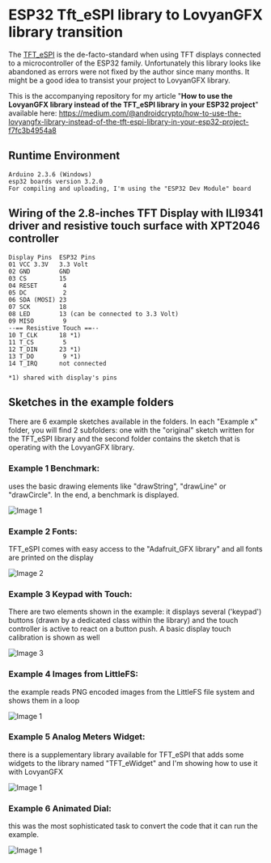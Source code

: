 # ESP32 Tft_eSPI library to LovyanGFX library transition
The [TFT_eSPI](https://github.com/Bodmer/TFT_eSPI) is the de-facto-standard when using TFT displays connected to a microcontroller of the ESP32 family. Unfortunately this library looks like abandoned as errors were not fixed by the author since many months. It might be a good idea to transist your project to LovyanGFX library.

This is the accompanying repository for my article "**How to use the LovyanGFX library instead of the TFT_eSPI library in your ESP32 project**" available here: https://medium.com/@androidcrypto/how-to-use-the-lovyangfx-library-instead-of-the-tft-espi-library-in-your-esp32-project-f7fc3b4954a8

## Runtime Environment
````plaintext
Arduino 2.3.6 (Windows)
esp32 boards version 3.2.0
For compiling and uploading, I'm using the "ESP32 Dev Module" board
````

## Wiring of the 2.8-inches TFT Display with ILI9341 driver and resistive touch surface with XPT2046 controller
````plaintext
Display Pins  ESP32 Pins
01 VCC 3.3V   3.3 Volt
02 GND        GND
03 CS         15
04 RESET       4
05 DC          2
06 SDA (MOSI) 23
07 SCK        18
08 LED        13 (can be connected to 3.3 Volt)
09 MISO        9
--== Resistive Touch ==--
10 T_CLK      18 *1)
11 T_CS        5
12 T_DIN      23 *1)
13 T_DO        9 *1)
14 T_IRQ      not connected

*1) shared with display's pins
````

## Sketches in the example folders
There are 6 example sketches available in the folders. In each "Example x" folder, you will find 2 subfolders: one with the "original" sketch written for the TFT_eSPI library and the second folder contains the sketch that is operating with the LovyanGFX library.

### Example 1 Benchmark: 
uses the basic drawing elements like "drawString", "drawLine" or "drawCircle". In the end, a benchmark is displayed.

![Image 1](./images/example_1_result_400h.png)
### Example 2 Fonts: 
TFT_eSPI comes with easy access to the "Adafruit_GFX library" and all fonts are printed on the display

![Image 2](./images/example_2_500w.png)
### Example 3 Keypad with Touch:
There are two elements shown in the example: it displays several ('keypad') buttons (drawn by a dedicated class within the library) and the touch controller is active to react on a button push. A basic display touch calibration is shown as well

![Image 3](./images/example_3_500h.png)
### Example 4 Images from LittleFS: 
the example reads PNG encoded images from the LittleFS file system and shows them in a loop

![Image 1](./images/example_4_500h.png)
### Example 5 Analog Meters Widget: 
there is a supplementary library available for TFT_eSPI that adds some widgets to the library named "TFT_eWidget" and I'm showing how to use it with LovyanGFX

![Image 1](./images/example_5_500h.png)
### Example 6 Animated Dial:
this was the most sophisticated task to convert the code that it can run the example.

![Image 1](./images/example_6_500h.png)


